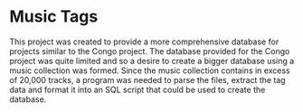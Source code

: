 # Music Tags
This project was created to provide a more comprehensive database for projects similar to the Congo project. The database provided for the Congo project was quite limited and so a desire to create a bigger database using a music collection was formed. Since the music collection contains in excess of 20,000 tracks, a program was needed to parse the files, extract the tag data and format it into an SQL script that could be used to create the database.
